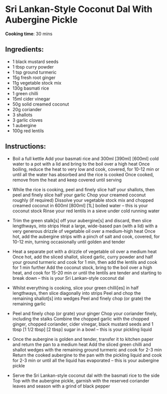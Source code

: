 # Sri Lankan-Style Coconut Dal With Aubergine Pickle

**Cooking time**: 30 mins

## Ingredients:

- 1 black mustard seeds
- 1 tbsp curry powder
- 1 tsp ground turmeric
- 15g fresh root ginger
- 11g vegetable stock mix
- 130g basmati rice
- 1 green chilli
- 15ml cider vinegar
- 50g solid creamed coconut
- 20g coriander
- 3 shallots
- 3 garlic cloves
- 1 aubergine
- 100g red lentils

## Instructions:

- Boil a full kettle
  Add your basmati rice and 300ml [390ml] [600ml] cold water to a pot with a lid and bring to the boil over a high heat
  Once boiling, reduce the heat to very low and cook, covered, for 10-12 min or until all the water has absorbed and the rice is cooked
  Once cooked, remove from the heat and keep covered until serving

- While the rice is cooking, peel and finely slice half your shallots, then peel and finely slice half your garlic
  Chop your creamed coconut roughly (if required)
  Dissolve your vegetable stock mix and chopped creamed coconut in 600ml [800ml] [1L] boiled water – this is your coconut stock
  Rinse your red lentils in a sieve under cold running water

- Trim the green stalk[s] off your aubergine[s] and discard, then slice lengthways, into strips
  Heat a large, wide-based pan (with a lid) with a very generous drizzle of vegetable oil over a medium-high heat
  Once hot, add the aubergine strips with a pinch of salt and cook, covered, for 10-12 min, turning occasionally until golden and tender

- Heat a separate pot with a drizzle of vegetable oil over a medium heat
  Once hot, add the sliced shallot, sliced garlic, curry powder and half your ground turmeric and cook for 1 min, then add the lentils and cook for 1 min further
  Add the coconut stock, bring to the boil over a high heat, and cook for 15-20 min or until the lentils are tender and starting to break down – this is your Sri Lankan-style coconut dal

- Whilst everything is cooking, slice your green chilli[es] in half lengthways, then slice diagonally into strips
  Peel and chop the remaining shallot[s] into wedges
  Peel and finely chop (or grate) the remaining garlic

- Peel and finely chop (or grate) your ginger
  Chop your coriander finely, including the stalks
  Combine the chopped garlic with the chopped ginger, chopped coriander, cider vinegar, black mustard seeds and 1 tbsp [1 1/2 tbsp] [2 tbsp] sugar in a bowl – this is your pickling liquid

- Once the aubergine is golden and tender, transfer it to kitchen paper and return the pan to a medium heat
  Add the sliced green chilli and shallot wedges with the remaining ground turmeric and cook for 2-3 min
  Return the cooked aubergine to the pan with the pickling liquid and cook for 2-3 min or until all the liquid has evaporated – this is your aubergine pickle

- Serve the Sri Lankan-style coconut dal with the basmati rice to the side
  Top with the aubergine pickle, garnish with the reserved coriander leaves and season with a grind of black pepper
